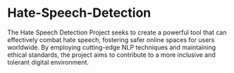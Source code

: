 # Hate-Speech-Detection
The Hate Speech Detection Project seeks to create a powerful tool that can effectively combat hate speech, fostering safer online spaces for users worldwide. By employing cutting-edge NLP techniques and maintaining ethical standards, the project aims to contribute to a more inclusive and tolerant digital environment.
